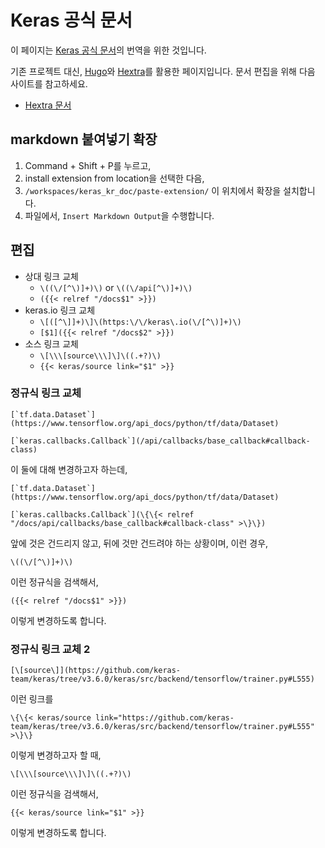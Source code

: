 # Keras 공식 문서

이 페이지는 [Keras 공식 문서](https://keras.io/)의 번역을 위한 것입니다.

기존 프로젝트 대신, [Hugo](https://gohugo.io/)와 [Hextra](https://imfing.github.io/hextra/)를 활용한 페이지입니다.
문서 편집을 위해 다음 사이트를 참고하세요.

- [Hextra 문서](https://imfing.github.io/hextra/docs/)

## markdown 붙여넣기 확장

1. Command + Shift + P를 누르고,
2. install extension from location을 선택한 다음,
3. `/workspaces/keras_kr_doc/paste-extension/` 이 위치에서 확장을 설치합니다.
4. 파일에서, `Insert Markdown Output`을 수행합니다.

## 편집

- 상대 링크 교체
  - `\((\/[^\)]+)\)` or `\((\/api[^\)]+)\)`
  - `({{< relref "/docs$1" >}})`
- keras.io 링크 교체
  - `\[([^\]]+)\]\(https:\/\/keras\.io(\/[^\)]+)\)`
  - `[$1]({{< relref "/docs$2" >}})`
- 소스 링크 교체
  - `\[\\\[source\\\]\]\((.+?)\)`
  - `{{< keras/source link="$1" >}}`

### 정규식 링크 교체

```plain
[`tf.data.Dataset`](https://www.tensorflow.org/api_docs/python/tf/data/Dataset)

[`keras.callbacks.Callback`](/api/callbacks/base_callback#callback-class)
```

이 둘에 대해 변경하고자 하는데,

```plain
[`tf.data.Dataset`](https://www.tensorflow.org/api_docs/python/tf/data/Dataset)

[`keras.callbacks.Callback`](\{\{< relref "/docs/api/callbacks/base_callback#callback-class" >\}\})
```

앞에 것은 건드리지 않고, 뒤에 것만 건드려야 하는 상황이며, 이런 경우,

```plain
\((\/[^\)]+)\)
```

이런 정규식을 검색해서,

```plain
({{< relref "/docs$1" >}})
```

이렇게 변경하도록 합니다.

### 정규식 링크 교체 2

```plain
[\[source\]](https://github.com/keras-team/keras/tree/v3.6.0/keras/src/backend/tensorflow/trainer.py#L555)
```

이런 링크를

```plain
\{\{< keras/source link="https://github.com/keras-team/keras/tree/v3.6.0/keras/src/backend/tensorflow/trainer.py#L555" >\}\}
```

이렇게 변경하고자 할 때,

```plain
\[\\\[source\\\]\]\((.+?)\)
```

이런 정규식을 검색해서,

```plain
{{< keras/source link="$1" >}}
```

이렇게 변경하도록 합니다.
